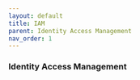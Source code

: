 ```yaml
---
layout: default
title: IAM
parent: Identity Access Management
nav_order: 1
---
```


### Identity Access Management


